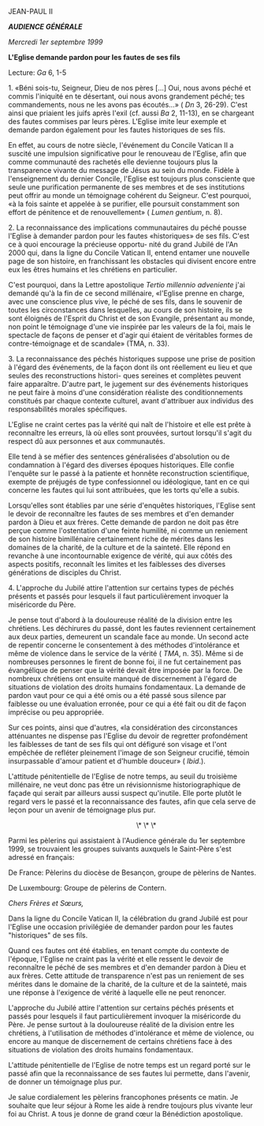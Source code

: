 JEAN-PAUL II

***AUDIENCE GÉNÉRALE***

*Mercredi 1er septembre 1999*

**L'Eglise demande pardon pour les fautes de ses fils**

Lecture: *Ga* 6, 1-5

1\. «Béni sois-tu, Seigneur, Dieu de nos pères \[...\] Oui, nous avons péché et commis l'iniquité en te désertant, oui nous avons grandement péché; tes commandements, nous ne les avons pas écoutés...» ( *Dn* 3, 26-29). C'est ainsi que priaient les juifs après l'exil (cf. aussi *Ba* 2, 11-13), en se chargeant des fautes commises par leurs pères. L'Eglise imite leur exemple et demande pardon également pour les fautes historiques de ses fils.

En effet, au cours de notre siècle, l'événement du Concile Vatican II a suscité une impulsion significative pour le renouveau de l'Eglise, afin que comme communauté des rachetés elle devienne toujours plus la transparence vivante du message de Jésus au sein du monde. Fidèle à l'enseignement du dernier Concile, l'Eglise est toujours plus consciente que seule une purification permanente de ses membres et de ses institutions peut offrir au monde un témoignage cohérent du Seigneur. C'est pourquoi, «à la fois sainte et appelée à se purifier, elle poursuit constamment son effort de pénitence et de renouvellement» ( *Lumen gentium*, n. 8).

2\. La reconnaissance des implications communautaires du péché pousse l'Eglise à demander pardon pour les fautes «historiques» de ses fils. C'est ce à quoi encourage la précieuse opportu- nité du grand Jubilé de l'An 2000 qui, dans la ligne du Concile Vatican II, entend entamer une nouvelle page de son histoire, en franchissant les obstacles qui divisent encore entre eux les êtres humains et les chrétiens en particulier.

C'est pourquoi, dans la Lettre apostolique *Tertio millennio adveniente* j'ai demandé qu'à la fin de ce second millénaire, «l'Eglise prenne en charge, avec une conscience plus vive, le péché de ses fils, dans le souvenir de toutes les circonstances dans lesquelles, au cours de son histoire, ils se sont éloignés de l'Esprit du Christ et de son Evangile, présentant au monde, non point le témoignage d'une vie inspirée par les valeurs de la foi, mais le spectacle de façons de penser et d'agir qui étaient de véritables formes de contre-témoignage et de scandale» (TMA, n. 33).

3\. La reconnaissance des péchés historiques suppose une prise de position à l'égard des événements, de la façon dont ils ont réellement eu lieu et que seules des reconstructions histori- ques sereines et complètes peuvent faire apparaître. D'autre part, le jugement sur des événements historiques ne peut faire à moins d'une considération réaliste des conditionnements constitués par chaque contexte culturel, avant d'attribuer aux individus des responsabilités morales spécifiques.

L'Eglise ne craint certes pas la vérité qui naît de l'histoire et elle est prête à reconnaître les erreurs, là où elles sont prouvées, surtout lorsqu'il s'agit du respect dû aux personnes et aux communautés.

Elle tend à se méfier des sentences généralisées d'absolution ou de condamnation à l'égard des diverses époques historiques. Elle confie l'enquête sur le passé à la patiente et honnête reconstruction scientifique, exempte de préjugés de type confessionnel ou idéologique, tant en ce qui concerne les fautes qui lui sont attribuées, que les torts qu'elle a subis.

Lorsqu'elles sont établies par une série d'enquêtes historiques, l'Eglise sent le devoir de reconnaître les fautes de ses membres et d'en demander pardon à Dieu et aux frères. Cette demande de pardon ne doit pas être perçue comme l'ostentation d'une feinte humilité, ni comme un reniement de son histoire bimillénaire certainement riche de mérites dans les domaines de la charité, de la culture et de la sainteté. Elle répond en revanche à une incontournable exigence de vérité, qui aux côtés des aspects positifs, reconnaît les limites et les faiblesses des diverses générations de disciples du Christ.

4\. L'approche du Jubilé attire l'attention sur certains types de péchés présents et passés pour lesquels il faut particulièrement invoquer la miséricorde du Père.

Je pense tout d'abord à la douloureuse réalité de la division entre les chrétiens. Les déchirures du passé, dont les fautes reviennent certainement aux deux parties, demeurent un scandale face au monde. Un second acte de repentir concerne le consentement à des méthodes d'intolérance et même de violence dans le service de la vérité ( *TMA*, n. 35). Même si de nombreuses personnes le firent de bonne foi, il ne fut certainement pas évangélique de penser que la vérité devait être imposée par la force. De nombreux chrétiens ont ensuite manqué de discernement à l'égard de situations de violation des droits humains fondamentaux. La demande de pardon vaut pour ce qui a été omis ou a été passé sous silence par faiblesse ou une évaluation erronée, pour ce qui a été fait ou dit de façon imprécise ou peu appropriée.

Sur ces points, ainsi que d'autres, «la considération des circonstances atténuantes ne dispense pas l'Eglise du devoir de regretter profondément les faiblesses de tant de ses fils qui ont défiguré son visage et l'ont empêchée de refléter pleinement l'image de son Seigneur crucifié, témoin insurpassable d'amour patient et d'humble douceur» ( *Ibid*.).

L'attitude pénitentielle de l'Eglise de notre temps, au seuil du troisième millénaire, ne veut donc pas être un révisionnisme historiographique de façade qui serait par ailleurs aussi suspect qu'inutile. Elle porte plutôt le regard vers le passé et la reconnaissance des fautes, afin que cela serve de leçon pour un avenir de témoignage plus pur.

                                                                  \\* \\* \\*

Parmi les pèlerins qui assistaient à l'Audience générale du 1er septembre 1999, se trouvaient les groupes suivants auxquels le Saint-Père s'est adressé en français:

De France: Pèlerins du diocèse de Besançon, groupe de pèlerins de Nantes.

De Luxembourg: Groupe de pèlerins de Contern.

*Chers Frères et Sœurs,*

Dans la ligne du Concile Vatican II, la célébration du grand Jubilé est pour l'Eglise une occasion privilégiée de demander pardon pour les fautes "historiques" de ses fils.

Quand ces fautes ont été établies, en tenant compte du contexte de l'époque, l'Eglise ne craint pas la vérité et elle ressent le devoir de reconnaître le péché de ses membres et d'en demander pardon à Dieu et aux frères. Cette attitude de transparence n'est pas un reniement de ses mérites dans le domaine de la charité, de la culture et de la sainteté, mais une réponse à l'exigence de vérité à laquelle elle ne peut renoncer.

L'approche du Jubilé attire l'attention sur certains péchés présents et passés pour lesquels il faut particulièrement invoquer la miséricorde du Père. Je pense surtout à la douloureuse réalité de la division entre les chrétiens, à l'utilisation de méthodes d'intolérance et même de violence, ou encore au manque de discernement de certains chrétiens face à des situations de violation des droits humains fondamentaux.

L'attitude pénitentielle de l'Eglise de notre temps est un regard porté sur le passé afin que la reconnaissance de ses fautes lui permette, dans l'avenir, de donner un témoignage plus pur.

Je salue cordialement les pèlerins francophones présents ce matin. Je souhaite que leur séjour à Rome les aide à rendre toujours plus vivante leur foi au Christ. A tous je donne de grand cœur la Bénédiction apostolique.